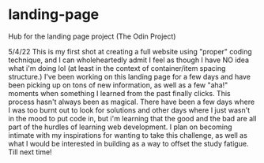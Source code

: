 # landing-page
Hub for the landing page project (The Odin Project)

5/4/22
This is my first shot at creating a full website using "proper" coding technique, and I can wholeheartedly admit 
I feel as though I have NO idea what i'm doing lol (at least in the context of container/item spacing structure.) 
I've been working on this landing page for a few days and have been picking up on tons of new information, as well
as a few "aha!" moments when something I learned from the past finally clicks. This process hasn't always been 
as magical. There have been a few days where I was too burnt out to look for solutions and other days where I just
wasn't in the mood to put code in, but i'm learning that the good and the bad are all part of the hurdles of learning 
web development. I plan on becoming intimate with my inspirations for wanting to take this challenge, as well as what
I would be interested in building as a way to offset the study fatigue. Till next time!
